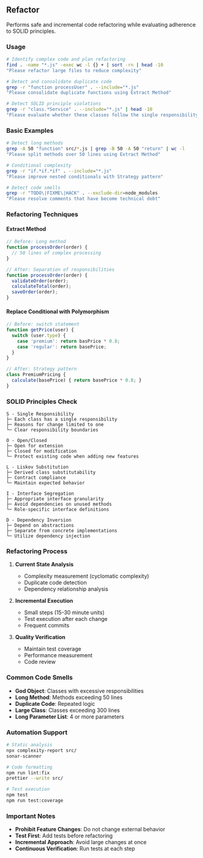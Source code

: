 ## Refactor

Performs safe and incremental code refactoring while evaluating adherence to SOLID principles.

### Usage

```bash
# Identify complex code and plan refactoring
find . -name "*.js" -exec wc -l {} + | sort -rn | head -10
"Please refactor large files to reduce complexity"

# Detect and consolidate duplicate code
grep -r "function processUser" . --include="*.js"
"Please consolidate duplicate functions using Extract Method"

# Detect SOLID principle violations
grep -r "class.*Service" . --include="*.js" | head -10
"Please evaluate whether these classes follow the single responsibility principle"
```

### Basic Examples

```bash
# Detect long methods
grep -A 50 "function" src/*.js | grep -B 50 -A 50 "return" | wc -l
"Please split methods over 50 lines using Extract Method"

# Conditional complexity
grep -r "if.*if.*if" . --include="*.js"
"Please improve nested conditionals with Strategy pattern"

# Detect code smells
grep -r "TODO\|FIXME\|HACK" . --exclude-dir=node_modules
"Please resolve comments that have become technical debt"
```

### Refactoring Techniques

#### Extract Method

```javascript
// Before: Long method
function processOrder(order) {
  // 50 lines of complex processing
}

// After: Separation of responsibilities
function processOrder(order) {
  validateOrder(order);
  calculateTotal(order);
  saveOrder(order);
}
```

#### Replace Conditional with Polymorphism

```javascript
// Before: switch statement
function getPrice(user) {
  switch (user.type) {
    case 'premium': return basPrice * 0.8;
    case 'regular': return basePrice;
  }
}

// After: Strategy pattern
class PremiumPricing {
  calculate(basePrice) { return basePrice * 0.8; }
}
```

### SOLID Principles Check

```
S - Single Responsibility
├─ Each class has a single responsibility
├─ Reasons for change limited to one
└─ Clear responsibility boundaries

O - Open/Closed
├─ Open for extension
├─ Closed for modification
└─ Protect existing code when adding new features

L - Liskov Substitution
├─ Derived class substitutability
├─ Contract compliance
└─ Maintain expected behavior

I - Interface Segregation
├─ Appropriate interface granularity
├─ Avoid dependencies on unused methods
└─ Role-specific interface definitions

D - Dependency Inversion
├─ Depend on abstractions
├─ Separate from concrete implementations
└─ Utilize dependency injection
```

### Refactoring Process

1. **Current State Analysis**
   - Complexity measurement (cyclomatic complexity)
   - Duplicate code detection
   - Dependency relationship analysis

2. **Incremental Execution**
   - Small steps (15-30 minute units)
   - Test execution after each change
   - Frequent commits

3. **Quality Verification**
   - Maintain test coverage
   - Performance measurement
   - Code review

### Common Code Smells

- **God Object**: Classes with excessive responsibilities
- **Long Method**: Methods exceeding 50 lines
- **Duplicate Code**: Repeated logic
- **Large Class**: Classes exceeding 300 lines
- **Long Parameter List**: 4 or more parameters

### Automation Support

```bash
# Static analysis
npx complexity-report src/
sonar-scanner

# Code formatting
npm run lint:fix
prettier --write src/

# Test execution
npm test
npm run test:coverage
```

### Important Notes

- **Prohibit Feature Changes**: Do not change external behavior
- **Test First**: Add tests before refactoring
- **Incremental Approach**: Avoid large changes at once
- **Continuous Verification**: Run tests at each step
